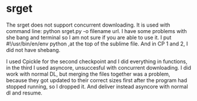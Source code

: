 # srget
The srget does not support concurrent downloading. It is used with command line: python srget.py -o filename url.
I have some problems with she bang and terminal so I am not sure if you are able to use it. I put #!/usr/bin/en/env python 
,at the top of the sublime file. And in CP 1 and 2, I did not have shebang.

I used Cpickle for the second checkpoint and I did everything in functions, in the third I used asyncore, unsuccesful with 
concurrent downloading. I did work with normal DL, but merging the files together was a problem, because they got updated to their correct sizes
first after the program had stopped running, so I dropped it. And deliver instead asyncore with normal dl and resume.


